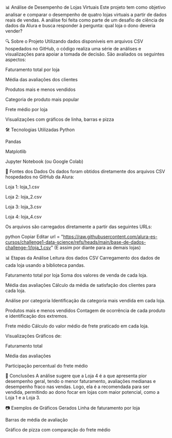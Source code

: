 📊 Análise de Desempenho de Lojas Virtuais
Este projeto tem como objetivo analisar e comparar o desempenho de quatro lojas virtuais a partir de dados reais de vendas. A análise foi feita como parte de um desafio de ciência de dados da Alura e busca responder à pergunta: qual loja o dono deveria vender?

🔍 Sobre o Projeto
Utilizando dados disponíveis em arquivos CSV hospedados no GitHub, o código realiza uma série de análises e visualizações para apoiar a tomada de decisão. São avaliados os seguintes aspectos:

Faturamento total por loja

Média das avaliações dos clientes

Produtos mais e menos vendidos

Categoria de produto mais popular

Frete médio por loja

Visualizações com gráficos de linha, barras e pizza

🛠️ Tecnologias Utilizadas
Python

Pandas

Matplotlib

Jupyter Notebook (ou Google Colab)

📁 Fontes dos Dados
Os dados foram obtidos diretamente dos arquivos CSV hospedados no GitHub da Alura:

Loja 1: loja_1.csv

Loja 2: loja_2.csv

Loja 3: loja_3.csv

Loja 4: loja_4.csv

Os arquivos são carregados diretamente a partir das seguintes URLs:

python
Copiar
Editar
url = "https://raw.githubusercontent.com/alura-es-cursos/challenge1-data-science/refs/heads/main/base-de-dados-challenge-1/loja_1.csv"
(E assim por diante para as demais lojas)

📊 Etapas da Análise
Leitura dos dados CSV
Carregamento dos dados de cada loja usando a biblioteca pandas.

Faturamento total por loja
Soma dos valores de venda de cada loja.

Média das avaliações
Cálculo da média de satisfação dos clientes para cada loja.

Análise por categoria
Identificação da categoria mais vendida em cada loja.

Produtos mais e menos vendidos
Contagem de ocorrência de cada produto e identificação dos extremos.

Frete médio
Cálculo do valor médio de frete praticado em cada loja.

Visualizações
Gráficos de:

Faturamento total

Média das avaliações

Participação percentual do frete médio

📌 Conclusões
A análise sugere que a Loja 4 é a que apresenta pior desempenho geral, tendo o menor faturamento, avaliações medianas e desempenho fraco nas vendas. Logo, ela é a recomendada para ser vendida, permitindo ao dono focar em lojas com maior potencial, como a Loja 1 e a Loja 3.

📷 Exemplos de Gráficos Gerados
Linha de faturamento por loja

Barras de média de avaliação

Gráfico de pizza com comparação do frete médio
